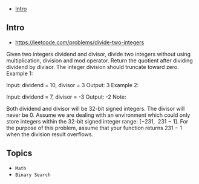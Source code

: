- [Intro](#intro)

## Intro

- https://leetcode.com/problems/divide-two-integers

Given two integers dividend and divisor, divide two integers without using multiplication, division and mod operator.
Return the quotient after dividing dividend by divisor.
The integer division should truncate toward zero.
Example 1:

Input: dividend = 10, divisor = 3
Output: 3
Example 2:

Input: dividend = 7, divisor = -3
Output: -2
Note:

Both dividend and divisor will be 32-bit signed integers.
The divisor will never be 0.
Assume we are dealing with an environment which could only store integers within the 32-bit signed integer range: [−231,  231 − 1]. For the purpose of this problem, assume that your function returns 231 − 1 when the division result overflows.



## Topics

- `Math`
- `Binary Search`


